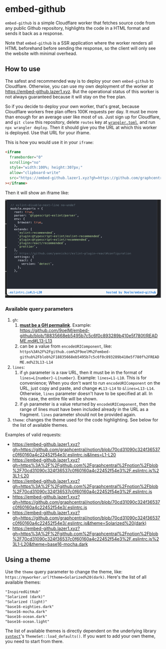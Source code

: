 # embed-github

`embed-github` is a simple Cloudflare worker that fetches source code from any public Github repository, highlights the code in a HTML format and sends it back as a response.

Note that `embed-github` is a SSR application where the worker renders all HTML beforehand before sending the response, so the client will only see the website with minimal overhead.

## How to use

The safest and recommended way is to deploy your own `embed-github` to Cloudflare. Otherwise, you can use my own deployment of the worker at https://embed-github.lazer1.xyz. But the operational status of this worker is not always guaranteed because it will stay on the free plan.

So if you decide to deploy your own worker, that's great, because Cloudflare workers free plan offers 100K requests per day. It must be more than enough for an average user like most of us. Just sign up for Cloudflare, and `git clone` this repository, delete `routes` key at [`wrangler.toml`](./wrangler.toml), and run `npx wrangler deploy`. Then it should give you the URL at which this worker is deployed. Use that URL for your iframe.

This is how you would use it in your `iframe`:

```html
<iframe
  frameborder="0"
  scrolling="no"
  style="width:100%; height:307px;"
  allow="clipboard-write"
  src="https://embed-github.lazer1.xyz?gh=https://github.com/graphcentral/notion/blob/70cd31090c324f36537c0f60160a4c22452f54e3/.eslintrc.js&lines=L1-L20"
></iframe>
```

Then it will show an iframe like:

![iframe Screenshot](./iframe-screenshot.png)

### Available query parameters

1. `gh`:
   1. **[must be a GH permalink](https://docs.github.com/en/repositories/working-with-files/using-files/getting-permanent-links-to-files#press-y-to-permalink-to-a-file-in-a-specific-commit)**. Example: https://github.com/9oelM/embed-github/blob/18835668eb5495b7c5c6f0c893289b410e5f780f/README.md#L13-L13
   1. can be a value from `encodeURIComponent`, like: `https%3A%2F%2Fgithub.com%2F9oelM%2Fembed-github%2Fblob%2F18835668eb5495b7c5c6f0c893289b410e5f780f%2FREADME.md%23L13-L14`
2. `lines`:
   1. if `gh` parameter is a raw URL, then it must be in the format of `lines=L{number}-L{number}`. Example: `lines=L1-L10`. This is for convenience; When you don't want to run `encodeURIComponent` on the URL, just copy and paste, and change `#L13-L14` to `&lines=L13-L14`. Otherwise, `lines` parameter doesn't have to be specified at all. In this case, the entire file will be shown.
   1. if `gh` parameter is a value returned by `encodeURIComponent`, then the range of lines must have been included already in the URL as a fragment. `lines` parameter should not be provided again.
3. `theme`: changes the theme used for the code highlighting. See below for the list of available themes.

Examples of valid requests:

- https://embed-github.lazer1.xyz?gh=https://github.com/graphcentral/notion/blob/70cd31090c324f36537c0f60160a4c22452f54e3/.eslintrc.js&lines=L1-L20
- https://embed-github.lazer1.xyz?gh=https%3A%2F%2Fgithub.com%2Fgraphcentral%2Fnotion%2Fblob%2F70cd31090c324f36537c0f60160a4c22452f54e3%2F.eslintrc.js%23L1-L20
- https://embed-github.lazer1.xyz?gh=https%3A%2F%2Fgithub.com%2Fgraphcentral%2Fnotion%2Fblob%2F70cd31090c324f36537c0f60160a4c22452f54e3%2F.eslintrc.js
- https://embed-github.lazer1.xyz?gh=https://github.com/graphcentral/notion/blob/70cd31090c324f36537c0f60160a4c22452f54e3/.eslintrc.js
- https://embed-github.lazer1.xyz?gh=https://github.com/graphcentral/notion/blob/70cd31090c324f36537c0f60160a4c22452f54e3/.eslintrc.js&theme=Solarized%20(dark)
- https://embed-github.lazer1.xyz?gh=https%3A%2F%2Fgithub.com%2Fgraphcentral%2Fnotion%2Fblob%2F70cd31090c324f36537c0f60160a4c22452f54e3%2F.eslintrc.js%23L1-L20&theme=base16-mocha.dark

## Using a theme

Use the `theme` query parameter to change the theme, like: `https://myworker.url?theme=Solarized%20(dark)`. Here's the list of all available themes:

```
"InspiredGitHub"
"Solarized (dark)"
"Solarized (light)"
"base16-eighties.dark"
"base16-mocha.dark"
"base16-ocean.dark"
"base16-ocean.light"
```

The list of available themes is directly dependent on the underlying library [`syntect`](https://github.com/trishume/syntect/)'s `ThemeSet::load_defaults()`. If you want to add your own theme, you need to start from there.
